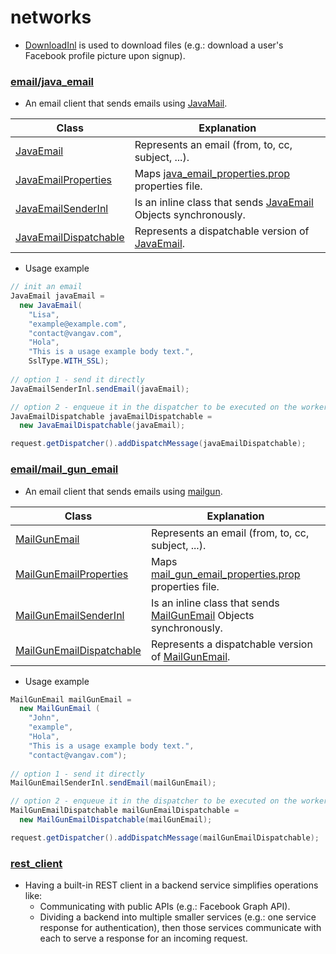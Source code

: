 # networks

+ [DownloadInl](https://github.com/vangav/vos_backend/blob/master/src/com/vangav/backend/networks/DownloadInl.java) is used to download files (e.g.: download a user's Facebook profile picture upon signup).

### [email/java_email](https://github.com/vangav/vos_backend/tree/master/src/com/vangav/backend/networks/email/java_email)

+ An email client that sends emails using [JavaMail](http://www.oracle.com/technetwork/java/javamail/index.html).

| Class | Explanation |
| ----- | ----------- |
| [JavaEmail](https://github.com/vangav/vos_backend/blob/master/src/com/vangav/backend/networks/email/java_email/JavaEmail.java) | Represents an email (from, to, cc, subject, ...). |
| [JavaEmailProperties](https://github.com/vangav/vos_backend/blob/master/src/com/vangav/backend/networks/email/java_email/JavaEmailProperties.java) | Maps [java_email_properties.prop](https://github.com/vangav/vos_backend/blob/master/prop/java_email_properties.prop) properties file. |
| [JavaEmailSenderInl](JavaEmailSenderInl) | Is an inline class that sends [JavaEmail](https://github.com/vangav/vos_backend/blob/master/src/com/vangav/backend/networks/email/java_email/JavaEmail.java) Objects synchronously. |
| [JavaEmailDispatchable](https://github.com/vangav/vos_backend/blob/master/src/com/vangav/backend/networks/email/java_email/dispatch_message/JavaEmailDispatchable.java) | Represents a dispatchable version of [JavaEmail](https://github.com/vangav/vos_backend/blob/master/src/com/vangav/backend/networks/email/java_email/JavaEmail.java). |

+ Usage example
```java
// init an email
JavaEmail javaEmail =
  new JavaEmail(
    "Lisa",
    "example@example.com",
    "contact@vangav.com",
    "Hola",
    "This is a usage example body text.",
    SslType.WITH_SSL);
    
// option 1 - send it directly
JavaEmailSenderInl.sendEmail(javaEmail);

// option 2 - enqueue it in the dispatcher to be executed on the worker side
JavaEmailDispatchable javaEmailDispatchable =
  new JavaEmailDispatchable(javaEmail);

request.getDispatcher().addDispatchMessage(javaEmailDispatchable);
```

### [email/mail_gun_email](https://github.com/vangav/vos_backend/tree/master/src/com/vangav/backend/networks/email/mail_gun_email)

+ An email client that sends emails using [mailgun](http://www.mailgun.com/).

| Class | Explanation |
| ----- | ----------- |
| [MailGunEmail](https://github.com/vangav/vos_backend/blob/master/src/com/vangav/backend/networks/email/mail_gun_email/MailGunEmail.java) | Represents an email (from, to, cc, subject, ...). |
| [MailGunEmailProperties](https://github.com/vangav/vos_backend/blob/master/src/com/vangav/backend/networks/email/mail_gun_email/MailGunEmailProperties.java) | Maps [mail_gun_email_properties.prop](https://github.com/vangav/vos_backend/blob/master/prop/mail_gun_email_properties.prop) properties file. |
| [MailGunEmailSenderInl](https://github.com/vangav/vos_backend/blob/master/src/com/vangav/backend/networks/email/mail_gun_email/MailGunEmailSenderInl.java) | Is an inline class that sends [MailGunEmail](https://github.com/vangav/vos_backend/blob/master/src/com/vangav/backend/networks/email/mail_gun_email/MailGunEmail.java) Objects synchronously. |
| [MailGunEmailDispatchable](https://github.com/vangav/vos_backend/blob/master/src/com/vangav/backend/networks/email/mail_gun_email/dispatch_message/MailGunEmailDispatchable.java) | Represents a dispatchable version of [MailGunEmail](https://github.com/vangav/vos_backend/blob/master/src/com/vangav/backend/networks/email/mail_gun_email/MailGunEmail.java). |

+ Usage example
```java
MailGunEmail mailGunEmail =
  new MailGunEmail (
    "John",
    "example",
    "Hola",
    "This is a usage example body text.",
    "contact@vangav.com");
    
// option 1 - send it directly
MailGunEmailSenderInl.sendEmail(mailGunEmail);

// option 2 - enqueue it in the dispatcher to be executed on the worker side
MailGunEmailDispatchable mailGunEmailDispatchable =
  new MailGunEmailDispatchable(mailGunEmail);

request.getDispatcher().addDispatchMessage(mailGunEmailDispatchable);
```

### [rest_client](https://github.com/vangav/vos_backend/tree/master/src/com/vangav/backend/networks/rest_client)

+ Having a built-in REST client in a backend service simplifies operations like:
  + Communicating with public APIs (e.g.: Facebook Graph API).
  + Dividing a backend into multiple smaller services (e.g.: one service response for authentication), then those services communicate with each to serve a response for an incoming request.
  


